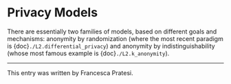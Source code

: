 # Privacy Models

There are essentially two families of models, based on different goals and mechanisms: anonymity by randomization (where the most recent paradigm is {doc}`./L2.differential_privacy`) and anonymity by indistinguishability (whose most famous example is {doc}`./L2.k_anonymity`).


---
 
This entry was written by Francesca Pratesi.

